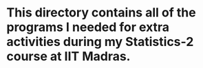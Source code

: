 # This directory contains all of the programs I needed for extra activities during my Statistics-2 course at IIT Madras.
